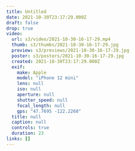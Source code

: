 ```yaml
---
title: Untitled
date: 2021-10-30T23:17:29.000Z
draft: false
drop: true
video:
  url: s3/video/2021-10-30-16-17-29.mp4
  thumb: s3/thumbs/2021-10-30-16-17-29.jpg
  preview: s3/previews/2021-10-30-16-17-29.jpg
  poster: s3/posters/2021-10-30-16-17-29.jpg
  created: 2021-10-30T23:17:29.000Z
  exif:
    make: Apple
    model: "iPhone 12 mini"
    lens: null
    iso: null
    aperture: null
    shutter_speed: null
    focal_length: null
    gps: "47.7695 -122.2268"
  title: null
  caption: null
  controls: true
  duration: 23
links: []
---
```

